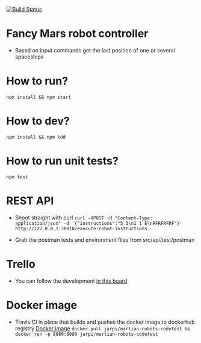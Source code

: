 [![Build Status](https://travis-ci.com/jarpi/martian-robots-codetest.svg?token=qdMk6K1Jr4EkQHxx749Z&branch=master)](https://travis-ci.com/jarpi/martian-robots-codetest)

# Fancy Mars robot controller
  - Based on input commands get the last position of one or several spaceships

# How to run?
``` npm install && npm start ```

# How to dev?
  ``` npm install && npm tdd ```

# How to run unit tests?
  ``` npm test ```

# REST API
 - Shoot straight with curl
``` curl -XPOST -H "Content-Type: application/json" -d '{"instructions":"5 3\n1 1 E\nRFRFRFRF"}' http://127.0.0.1:30010/execute-robot-instructions ```

  - Grab the postman tests and environment files from src/api/test/postman

# Trello
  - You can follow the development [in this board ](https://trello.com/b/ZTYXWWRF/martian-robots)

# Docker image
  - Travis CI in place that builds and pushes the docker image to dockerhub registry
  [Docker image](https://hub.docker.com/r/jarpi/martian-robots-codetest)
  ``` docker pull jarpi/martian-robots-codetest && docker run -p 8080:8080 jarpi/martian-robots-codetest ```
